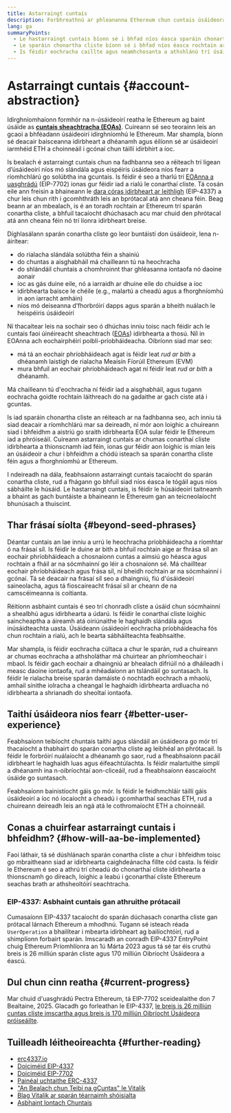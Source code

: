 ```yaml
---
title: Astarraingt cuntais
description: Forbhreathnú ar phleananna Ethereum chun cuntais úsáideora a dhéanamh níos simplí agus níos sábháilte
lang: ga
summaryPoints:
  - Le hastarraingt cuntais bíonn sé i bhfad níos éasca sparáin chonartha cliste a thógáil
  - Le sparáin chonartha cliste bíonn sé i bhfad níos éasca rochtain ar chuntais Ethereum a bhainistiú
  - Is féidir eochracha caillte agus neamhchosanta a athshlánú trí úsáid a bhaint as cúltacaí iolracha
---
```


# Astarraingt cuntais {#account-abstraction}

Idirghníomhaíonn formhór na n-úsáideoirí reatha le Ethereum ag baint úsáide as **[cuntais sheachtracha (EOAs)](/glossary/#eoa)**. Cuireann sé seo teorainn leis an gcaoi a bhféadann úsáideoirí idirghníomhú le Ethereum. Mar shampla, bíonn sé deacair baisceanna idirbheart a dhéanamh agus éilíonn sé ar úsáideoirí iarmhéid ETH a choinneáil i gcónaí chun táillí idirbhirt a íoc.

Is bealach é astarraingt cuntais chun na fadhbanna seo a réiteach trí ligean d’úsáideoirí níos mó slándála agus eispéiris úsáideora níos fearr a ríomhchlárú go solúbtha ina gcuntais. Is féidir é seo a tharlú trí [EOAnna a uasghrádú](https://eips.ethereum.org/EIPS/eip-7702) (EIP-7702) ionas gur féidir iad a rialú le conarthaí cliste. Tá cosán eile ann freisin a bhaineann le [dara córas idirbheart ar leithligh](https://eips.ethereum.org/EIPS/eip-4337) (EIP-4337) a chur leis chun rith i gcomhthráth leis an bprótacal atá ann cheana féin. Beag beann ar an mbealach, is é an toradh rochtain ar Ethereum trí sparán conartha cliste, a bhfuil tacaíocht dhúchasach acu mar chuid den phrótacal atá ann cheana féin nó trí líonra idirbheart breise.

Díghlasálann sparán conartha cliste go leor buntáistí don úsáideoir, lena n-áirítear:

- do rialacha slándála solúbtha féin a shainiú
- do chuntas a aisghabháil má chailleann tú na heochracha
- do shlándáil chuntais a chomhroinnt thar ghléasanna iontaofa nó daoine aonair
- íoc as gás duine eile, nó a iarraidh ar dhuine eile do chuidse a íoc
- idirbhearta baisce le chéile (e.g., malartú a cheadú agus a fhorghníomhú in aon iarracht amháin)
- níos mó deiseanna d’fhorbróirí dapps agus sparán a bheith nuálach le heispéiris úsáideoirí

Ní thacaítear leis na sochair seo ó dhúchas inniu toisc nach féidir ach le cuntais faoi úinéireacht sheachtrach ([EOAs](/glossary/#eoa)) idirbhearta a thosú. Níl in EOAnna ach eochairphéirí poiblí-príobháideacha. Oibríonn siad mar seo:

- má tá an eochair phríobháideach agat is féidir leat _rud ar bith_ a dhéanamh laistigh de rialacha Meaisín Fíorúil Ethereum (EVM)
- mura bhfuil an eochair phríobháideach agat ní féidir leat _rud ar bith_ a dhéanamh.

Má chailleann tú d'eochracha ní féidir iad a aisghabháil, agus tugann eochracha goidte rochtain láithreach do na gadaithe ar gach ciste atá i gcuntas.

Is iad sparáin chonartha cliste an réiteach ar na fadhbanna seo, ach inniu tá siad deacair a ríomhchlárú mar sa deireadh, ní mór aon loighic a chuireann siad i bhfeidhm a aistriú go sraith idirbhearta EOA sular féidir le Ethereum iad a phróiseáil. Cuireann astarraingt cuntais ar chumas conarthaí cliste idirbhearta a thionscnamh iad féin, ionas gur féidir aon loighic is mian leis an úsáideoir a chur i bhfeidhm a chódú isteach sa sparán conartha cliste féin agus a fhorghníomhú ar Ethereum.

I ndeireadh na dála, feabhsaíonn astarraingt cuntais tacaíocht do sparán conartha cliste, rud a fhágann go bhfuil siad níos éasca le tógáil agus níos sábháilte le húsáid. Le hastarraingt cuntais, is féidir le húsáideoirí taitneamh a bhaint as gach buntáiste a bhaineann le Ethereum gan an teicneolaíocht bhunúsach a thuiscint.

## Thar frásaí síolta {#beyond-seed-phrases}

Déantar cuntais an lae inniu a urrú le heochracha príobháideacha a ríomhtar ó na frásaí síl. Is féidir le duine ar bith a bhfuil rochtain aige ar fhrása síl an eochair phríobháideach a chosnaíonn cuntas a aimsiú go héasca agus rochtain a fháil ar na sócmhainní go léir a chosnaíonn sé. Má chailltear eochair phríobháideach agus frása síl, ní bheidh rochtain ar na sócmhainní i gcónaí. Tá sé deacair na frásaí síl seo a dhaingniú, fiú d'úsáideoirí saineolacha, agus tá fioscaireacht frásaí síl ar cheann de na camscéimeanna is coitianta.

Réitíonn asbhaint cuntais é seo trí chonradh cliste a úsáid chun sócmhainní a shealbhú agus idirbhearta a údarú. Is féidir le conarthaí cliste loighic saincheaptha a áireamh atá oiriúnaithe le haghaidh slándála agus inúsáidteachta uasta. Úsáideann úsáideoirí eochracha príobháideacha fós chun rochtain a rialú, ach le bearta sábháilteachta feabhsaithe.

Mar shampla, is féidir eochracha cúltaca a chur le sparán, rud a chuireann ar chumas eochracha a athsholáthar má chuirtear an phríomheochair i mbaol. Is féidir gach eochair a dhaingniú ar bhealach difriúil nó a dháileadh i measc daoine iontaofa, rud a mhéadaíonn an tslándáil go suntasach. Is féidir le rialacha breise sparán damáiste ó nochtadh eochrach a mhaolú, amhail sínithe iolracha a cheangal le haghaidh idirbhearta ardluacha nó idirbhearta a shrianadh do sheoltaí iontaofa.

## Taithí úsáideora níos fearr {#better-user-experience}

Feabhsaíonn teibíocht chuntais taithí agus slándáil an úsáideora go mór trí thacaíocht a thabhairt do sparán conartha cliste ag leibhéal an phrótacail. Is féidir le forbróirí nuálaíocht a dhéanamh go saor, rud a fheabhsaíonn pacáil idirbheart le haghaidh luas agus éifeachtúlachta. Is féidir malartuithe simplí a dhéanamh ina n-oibríochtaí aon-cliceáil, rud a fheabhsaíonn éascaíocht úsáide go suntasach.

Feabhsaíonn bainistíocht gáis go mór. Is féidir le feidhmchláir táillí gáis úsáideoirí a íoc nó íocaíocht a cheadú i gcomharthaí seachas ETH, rud a chuireann deireadh leis an ngá atá le cothromaíocht ETH a choinneáil.

## Conas a chuirfear astarraingt cuntais i bhfeidhm? {#how-will-aa-be-implemented}

Faoi láthair, tá sé dúshlánach sparán conartha cliste a chur i bhfeidhm toisc go mbraitheann siad ar idirbhearta caighdeánacha fillte cód casta. Is féidir le Ethereum é seo a athrú trí cheadú do chonarthaí cliste idirbhearta a thionscnamh go díreach, loighic a leabú i gconarthaí cliste Ethereum seachas brath ar athsheoltóirí seachtracha.

### EIP-4337: Asbhaint cuntais gan athruithe prótacail

Cumasaíonn EIP-4337 tacaíocht do sparán dúchasach conartha cliste gan prótacal lárnach Ethereum a mhodhnú. Tugann sé isteach réada `UserOperation` a bhailítear i mbearta idirbheart ag bailíochtóirí, rud a shimplíonn forbairt sparán. Imscaradh an conradh EIP-4337 EntryPoint chuig Ethereum Príomhlíonra an 1ú Márta 2023 agus tá sé tar éis cruthú breis is 26 milliún sparán cliste agus 170 milliún Oibríocht Úsáideora a éascú.

## Dul chun cinn reatha {#current-progress}

Mar chuid d'uasghrádú Pectra Ethereum, tá EIP-7702 sceidealaithe don 7 Bealtaine, 2025. Glacadh go forleathan le EIP-4337, [le breis is 26 milliún cuntas cliste imscartha agus breis is 170 milliún Oibríocht Úsáideora próiseáilte](https://www.bundlebear.com/overview/all).

## Tuilleadh léitheoireachta {#further-reading}

- [erc4337.io](https://www.erc4337.io/)
- [Doiciméid EIP-4337](https://eips.ethereum.org/EIPS/eip-4337)
- [Doiciméid EIP-7702](https://eips.ethereum.org/EIPS/eip-7702)
- [Painéal uchtaithe ERC-4337](https://www.bundlebear.com/overview/all)
- ["An Bealach chun Teibí na gCuntas" le Vitalik](https://notes.ethereum.org/@vbuterin/account_abstraction_roadmap#Transaction-inclusion-lists)
- [Blag Vitalik ar sparán téarnaimh shóisialta](https://vitalik.eth.limo/general/2021/01/11/recovery.html)
- [Asbhaint Iontach Chuntais](https://github.com/4337Mafia/awesome-account-abstraction)
